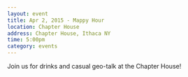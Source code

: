 ```yaml
---
layout: event
title: Apr 2, 2015 - Mappy Hour
location: Chapter House
address: Chapter House, Ithaca NY
time: 5:00pm
category: events
---
```


Join us for drinks and casual geo-talk at the Chapter House!
